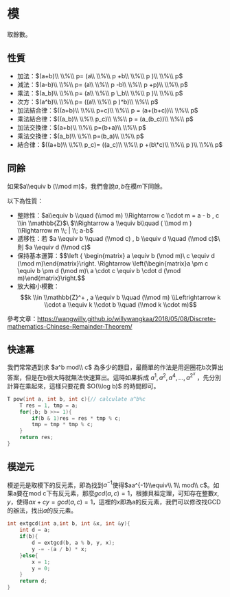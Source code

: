 # 模

取餘數。

## 性質

-   加法：$(a+b)\\ \\%\\ p= (a\\ \\%\\ p +b\\ \\%\\ p )\\ \\%\\ p$
-   減法：$(a-b)\\ \\%\\ p= (a\\ \\%\\ p -b\\ \\%\\ p +p)\\ \\%\\ p$
-   乘法：$(a_b)\\ \\%\\ p= (a\\ \\%\\ p \_b\\ \\%\\ p )\\ \\%\\ p$
-   次方：$(a^b)\\ \\%\\ p= ((a\\ \\%\\ p )^b)\\ \\%\\ p$
-   加法結合律：$((a+b)\\ \\%\\ p+c)\\ \\%\\ p = (a+(b+c))\\ \\%\\ p$
-   乘法結合律：$((a_b)\\ \\%\\ p_c)\\ \\%\\ p = (a_(b_c))\\ \\%\\ p$
-   加法交換律：$(a+b)\\ \\%\\ p=(b+a)\\ \\%\\ p$
-   乘法交換律：$(a_b)\\ \\%\\ p=(b_a)\\ \\%\\ p$
-   結合律：$((a+b)\\ \\%\\ p_c)= ((a_c)\\ \\%\\ p +(b\*c)\\ \\%\\ p )\\ \\%\\ p$

## 同餘

如果$a\\equiv b (\\mod m)$，我們會說$a,b$在模$m$下同餘。

以下為性質：

-   整除性：$a\\equiv b \\quad (\\mod m) \\Rightarrow c \\cdot m  = a - b , c \\in \\mathbb{Z}$\\ $\\Rightarrow a \\equiv b\\quad ( \\mod m ) \\Rightarrow m \\; | \\; a-b$
-   遞移性：若 $a \\equiv b \\quad (\\mod c) , b \\equiv d \\quad (\\mod c)$\\ 則 $a \\equiv d (\\mod c)$
-   保持基本運算：$$\\left { \\begin{matrix} a \\equiv b (\\mod m)\\ c \\equiv d (\\mod m)\\end{matrix}\\right. \\Rightarrow \\left{\\begin{matrix}a \\pm c \\equiv b \\pm d (\\mod m)\\ a \\cdot c \\equiv b \\cdot d (\\mod m)\\end{matrix}\\right.$$
-   放大縮小模數：$$k \\in \\mathbb{Z}^+ , a \\equiv b \\quad (\\mod m) \\Leftrightarrow k \\cdot a \\equiv k \\cdot b \\quad (\\mod k \\cdot m)$$

參考文章：<https://wangwilly.github.io/willywangkaa/2018/05/08/Discrete-mathematics-Chinese-Remainder-Theorem/>

## 快速冪

我們常常遇到求 $a^b mod\\ c$ 為多少的題目，最簡單的作法是用迴圈花b次算出答案，但是在b很大時就無法快速算出。這時如果拆成 $a^1,a^2,a^4,...,a^{2^x}$ ，先分別計算在乘起來，這樣只要花費 $O(\\log b)$ 的時間即可。

```cpp
T pow(int a, int b, int c){// calculate a^b%c
    T res = 1, tmp = a;
    for(;b; b >>= 1){
        if(b & 1)res = res * tmp % c;
        tmp = tmp * tmp % c;
    }
    return res;
}
```

## 模逆元

模逆元是取模下的反元素，即為找到$a^{-1}$使得$aa^{-1}\\equiv\\ 1\\ mod\\ c$。如果a要在mod c下有反元素，那麼$gcd(a,c)=1$，根據貝祖定理，可知存在整數$x,y$，使得$ax+cy=gcd(a,c)=1$，這裡的$x$即為a的反元素，我們可以修改找GCD的辦法，找出$a$的反元素。

```cpp
int extgcd(int a,int b, int &x, int &y){
    int d = a;
    if(b){
        d = extgcd(b, a % b, y, x);
        y -= -(a / b) * x;
    }else{
        x = 1;
        y = 0;
    }
    return d;
}
```
